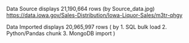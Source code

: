 Data Source displays 21,190,664 rows (by Source_data.jpg)
https://data.iowa.gov/Sales-Distribution/Iowa-Liquor-Sales/m3tr-qhgy

Data Imported displays 20,965,997 rows 
  ( by  1. SQL bulk load
        2. Python/Pandas chunk
        3. MongoDB import 
  )

